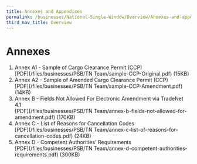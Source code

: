 ```yaml
---
title: Annexes and Appendices
permalink: /businesses/National-Single-Window/Overview/Annexes-and-appendices/
third_nav_title: Overview
---
```

# Annexes

 1. Annex A1 - Sample of Cargo Clearance Permit (CCP)  <br> [PDF](/files/businesses/PSB/TN Team/sample-CCP-Original.pdf) (15KB)
 2. Annex A2 - Sample of Amended Cargo Clearance Permit (CCP)  <br> [PDF](/files/businesses/PSB/TN Team/sample-CCP-Amendment.pdf) (14KB) 
 3. Annex B - Fields Not Allowed For Electronic Amendment via TradeNet 4.1<br>[PDF](/files/businesses/PSB/TN Team/annex-b-fields-not-allowed-for-amendment.pdf) (170KB)
 4. Annex C - List of Reasons for Cancellation Codes <br>[PDF](/files/businesses/PSB/TN Team/annex-c-list-of-reasons-for-cancellation-codes.pdf) (24KB)
 5. Annex D - Competent Authorities' Requirements <br>[PDF](/files/businesses/PSB/TN Team/annex-d-competent-authorities-requirements.pdf) (300KB)